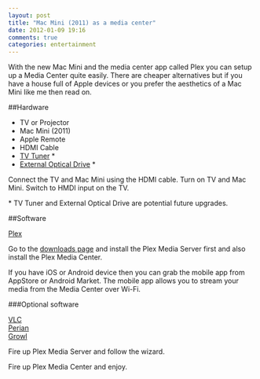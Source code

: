 ```yaml
---
layout: post
title: "Mac Mini (2011) as a media center"
date: 2012-01-09 19:16
comments: true
categories: entertainment
---
```


With the new Mac Mini and the media center app called Plex you can setup up a Media Center quite easily. There are cheaper alternatives but if you have a house full of Apple devices or you prefer the aesthetics of a Mac Mini like me then read on. 

<!-- more -->

##Hardware

-  TV or Projector
-  Mac Mini (2011)
-  Apple Remote
-  HDMI Cable
-  [TV Tuner](http://www.google.com.au/search?aq=f&sourceid=chrome&ie=UTF-8&q=mac+mini+tv+tuner "TV Tuner") \*
-  [External Optical Drive](http://www.google.com.au/search?q=mac+external+optical+drive "External Optical Drive") \*

Connect the TV and Mac Mini using the HDMI cable. Turn on TV and Mac Mini. Switch to HMDI input on the TV.

\* TV Tuner and External Optical Drive are potential future upgrades.

##Software

[Plex](http://www.plexapp.com)

Go to the [downloads page](http://www.plexapp.com/download/mac-download-new.php) and install the Plex Media Server first and also install the Plex Media Center.

If you have iOS or Android device then you can grab the mobile app from AppStore or Android Market. The mobile app allows you to stream your media from the Media Center over Wi-Fi.

###Optional software

[VLC](www.videolan.org)  
[Perian](http://perian.org)  
[Growl](http://growl.info)  

Fire up Plex Media Server and follow the wizard.

Fire up Plex Media Center and enjoy.
